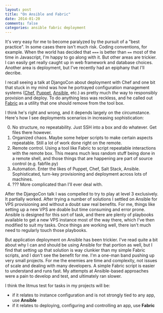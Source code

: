 ```yaml
---
layout: post
title: "On Ansible and Fabric"
date: 2014-01-20
comments: false
categories: ansible fabric deployment
---
```


It's very easy for me to become paralyzed by the pursuit of a "best practice". In some cases there
isn't much risk. Coding conventions, for example. When the world has decided that `===` is better than
`==` most of the time in Javascript, I'm happy to go along with it. But other areas are trickier. I
can easily get really caught up in web framework and database choices. Another area is deployment,
but I've recently had an epiphany that I'll decribe.

I recall seeing a talk at DjangoCon about deployment with Chef and one bit that stuck in my mind was
how he portrayed configuration management systems ([Chef](http://www.getchef.com/chef/),
[Puppet](http://puppetlabs.com/), [Ansible](http://www.ansibleworks.com/), etc.) as pretty much *the*
way to responsibly provision and deploy. To do anything less was reckless, and he called out
[Fabric](http://fabfile.org) as a utility that one should remove from the tool box.

I think he's right and wrong, and it depends largely on the circumstance. Here's how I see deployments
scenarios in increasing sophistication:

0. No structure, no repeatability. Just SSH into a box and do whatever. Get files there however.
1. Organized chaos. Maybe some helper scripts to make certain aspects repeatable. Still a lot of
   work done right on the remote.
2. Remote control. Using a tool like Fabric to script repeatable interactions with the remote box.
   This means much less random stuff being done in a remote shell, and those things that are happening
   are part of source control (e.g. fabfile.py)
3. Automation. Enter the likes of Puppet, Chef, Salt Stack, Ansible. Sophisticated, turn-key provisioning
   and deployment across lots of machines.
4. ???  More complicated than I'll ever deal with.

After the DjangoCon talk I was compelled to try to play at level 3 exclusively. It partially
worked. After trying a number of solutions I settled on Ansible for VPS provisioning and without
a doubt saw real benefits. For me, things like setting up a new VPS are doable but time consuming
and error prone. Ansible is designed for this sort of task, and there are plenty of playbooks
available to get a new VPS instance most of the way there, which I've then modified to suit my tasks. Once things are
working well, there isn't much need to regularly touch those playbooks.

But application deployment on Ansible has been trickier. I've read quite a bit about why I can and should
be using Ansible for that portion as well, but I find that setting up that solution is way clunkier
than my simple Fabric scripts, and I don't see the benefit for me. I'm a one-man band pushing up very
small projects. For me the enemies are time and complexity, not issues of scale and dealing with
many developers. A simple Fabric script is easier to understand and runs fast. My attempts at
Ansible-based approaches were a pain to develop and test, and ultimately ran slower.

I think the litmus test for tasks in my projects will be:

   - if it relates to instance configuration and is not strongly tied to any app, use __Ansible__
   - if it relates to deploying, configuring and controlling an app, use __Fabric__

